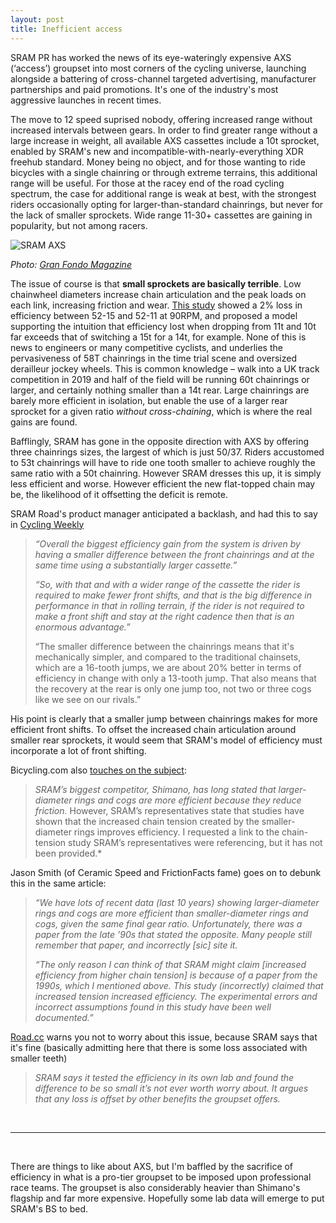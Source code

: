 ```yaml
---
layout: post
title: Inefficient access
---
```

SRAM PR has worked the news of its eye-wateringly expensive AXS (‘access’) groupset into most corners of the cycling universe, launching alongside a battering of cross-channel targeted advertising, manufacturer partnerships and paid promotions. It's one of the industry's most aggressive launches in recent times.

The move to 12 speed suprised nobody, offering increased range without increased intervals between gears. In order to find greater range without a large increase in weight, all available AXS cassettes include a 10t sprocket, enabled by SRAM's new and incompatible-with-nearly-everything XDR freehub standard. Money being no object, and for those wanting to ride bicycles with a single chainring or through extreme terrains, this additional range will be useful. For those at the racey end of the road cycling spectrum, the case for additional range is weak at best, with the strongest riders occasionally opting for larger-than-standard chainrings, but never for the lack of smaller sprockets. Wide range 11-30+ cassettes are gaining in popularity, but not among racers.

![SRAM AXS]({{site.baseurl}}/images/posts/axs.jpg)

*Photo: [Gran Fondo Magazine](https://granfondo-cycling.com/first-look-sram-red-etap-axs/)*

The issue of course is that **small sprockets are basically terrible**. Low chainwheel diameters increase chain articulation and the peak loads on each link, increasing friction and wear. [This study](https://sci-hub.tw/https://mechanicaldesign.asmedigitalcollection.asme.org/article.aspx?articleid=1475974) showed a 2% loss in efficiency between 52-15 and 52-11 at 90RPM, and proposed a model supporting the intuition that efficiency lost when dropping from 11t and 10t far exceeds that of switching a 15t for a 14t, for example. None of this is news to engineers or many competitive cyclists, and underlies the pervasiveness of 58T chainrings in the time trial scene and oversized derailleur jockey wheels. This is common knowledge – walk into a UK track competition in 2019 and half of the field will be running 60t chainrings or larger, and certainly nothing smaller than a 14t rear. Large chainrings are barely more efficient in isolation, but enable the use of a larger rear sprocket for a given ratio *without cross-chaining*, which is where the real gains are found.

Bafflingly, SRAM has gone in the opposite direction with AXS by offering three chainrings sizes, the largest of which is just 50/37. Riders accustomed to 53t chainrings will have to ride one tooth smaller to achieve roughly the same ratio with a 50t chainring. However SRAM dresses this up, it is simply less efficient and worse. However efficient the new flat-topped chain may be, the likelihood of it offsetting the deficit is remote.

SRAM Road's product manager anticipated a backlash, and had this to say in [Cycling Weekly](https://www.cyclingweekly.com/news/product-news/sram-red-etap-axs-406701)

> *“Overall the biggest efficiency gain from the system is driven by having a smaller difference between the front chainrings and at the same time using a substantially larger cassette.”*
>
> *“So, with that and with a wider range of the cassette the rider is required to make fewer front shifts, and that is the big difference in performance in that in rolling terrain, if the rider is not required to make a front shift and stay at the right cadence then that is an enormous advantage.”*
>
> “The smaller difference between the chainrings means that it's mechanically simpler, and compared to the traditional chainsets, which are a 16-tooth jumps, we are about 20% better in terms of efficiency in change with only a 13-tooth jump. That also means that  the recovery at the rear is only one jump too, not two or three cogs like we see on our rivals.”

His point is clearly that a smaller jump between chainrings makes for more efficient front shifts. To offset the increased chain articulation around smaller rear sprockets, it would seem that SRAM's model of efficiency must incorporate a lot of front shifting.


Bicycling.com also [touches on the subject](https://www.bicycling.com/bikes-gear/a26150279/sram-red-etap-axs-review/):

> *SRAM’s biggest competitor, Shimano, has long stated that larger-diameter rings and cogs are more efficient because they reduce friction.* However, SRAM’s representatives state that studies have shown that the increased chain tension created by the smaller-diameter rings improves efficiency. I requested a link to the chain-tension study SRAM’s representatives were referencing, but it has not been provided.* 


Jason Smith (of Ceramic Speed and FrictionFacts fame) goes on to debunk this in the same article:

> *“We have lots of recent data (last 10 years) showing larger-diameter* 
> *rings and cogs are more efficient than smaller-diameter rings and cogs,* 
> *given the same final gear ratio.  Unfortunately, there was a paper from* 
> *the late ’90s that stated the opposite.  Many people still remember that*
> *paper, and incorrectly [sic] site it.*
>
> *“The only reason I can think of that SRAM might claim [increased* 
> *efficiency from higher chain tension] is because of a paper from the* 
> *1990s, which I mentioned above.  This study (incorrectly) claimed that* 
> *increased tension increased efficiency.  The experimental errors and* 
> *incorrect assumptions found in this study have been well documented.”*

[Road.cc](https://road.cc/content/tech-news/255799-sram-red-etap-axs-12-speed-wireless-groupset-radical-new-approach-gearing) warns you not to worry about this issue, because SRAM says that it's fine (basically admitting here that there is some loss associated with smaller teeth)

> *SRAM says it tested the efficiency in its own lab and found the* 
> *difference to be so small it’s not ever worth worry about. It argues* 
> *that any loss is offset by other benefits the groupset offers.*

<br>

---  

<br>



There are things to like about AXS, but I'm baffled by the sacrifice of efficiency in what is a pro-tier groupset to be imposed upon professional race teams. The groupset is also considerably heavier than Shimano's flagship and far more expensive. Hopefully some lab data will emerge to put SRAM's BS to bed.